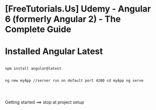 
<h1> [FreeTutorials.Us] Udemy - Angular 6 (formerly Angular 2) - The Complete Guide <h1>

<h1> Installed Angular Latest </h1>
<pre>
<code>
npm install angular@latest

ng new myApp
//server run on default port 4200
cd myApp
ng serve

</code>
</pre>

Getting started ==> stop at project setup
